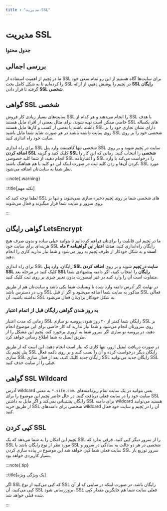 ```yaml
---
title : "مدیریت SSL"
---
```


# مدیریت SSL

### جدول محتوا

## بررسی اجمالی

ما در پَچیم از اهمیت استفاده از SSL برای سایت‌ها آگاه هستیم از این رو تمام سعی خود را کرده‌ایم تا به شکل کامل بحث SSL در پَچیم را پوشش دهیم، از ارائه **SSL رایگان** گرفته تا قرار دادن **SSL شخصی**.

## گواهی SSL شخصی

سایت‌های بسیار زیادی کار فروش SSL را انجام می‌دهند و هر کدام از SSL با هدف خاصی ممکن است تهیه شوند، برای مثال بعضی از افراد مایل هستند SSL های یکساله داشته باشند یا بعضی از کسب و کارها مایل هستند SSL دارای نشان تجاری خود را بر روی سایت داشته باشند در هر صورت شاید شما مایل باشید SSL شخصی خود را بر روی سایت خود راه اندازی کنید.

برای راه اندازی SSL شخصی تنها کافیست وارد پنل SSL سایت در پَچیم شوید و بر روی **اضافه کردن SSL** کلیک کنید و گزینه **SSL شخصی** را انتخاب کنید. زمانی که این کار را انجام دهید، از شما کلید خصوصی SSL و اعتبارنامه SSL را درخواست می‌کند با وارد کردن آن‌ها و زدن کلید ثبت در صورت اینکه این دو کلید با هم هماهنگ باشند، SSL مورد نظر شما به سایت‌تان اضافه می‌شود.

:::note{.warning}

::title[نکته مهم]

لطفا توجه کنید که SSL های شخصی شما بر روی پَچیم ذخیره سازی نمی‌شوند و تنها بر روی سرور و سایت شما قرار میگیرند و فعال می‌شوند.

:::

## گواهی رایگان LetsEncrypt

 ما در پَچیم این قابلیت را برای‌تان فراهم کرده‌ایم تا بتوانید خیلی ساده و بدون صرف هیچ هزینه‌ای برای سایت خود SSL رایگان راه‌اندازی کنید، **مدت اعتبار این گواهینامه ۳ ماه است** و به شکل خودکار از طرف پَچیم به روز می‌شود و شما نیاز ندارید کاری را انجام دهید.
 
برای راه اندازی SSL رایگان، وارد **پنل SSL سایت در پَچیم** شوید و بر روی **اضافه کردن SSL** کلیک کنید در مرحله بعد **SSL رایگان** را انتخاب کنید، اگر دامنه پیشنهادی شما متفاوت است آن را وارد کنید در غیر اینصورت بدون تغییر چیزی بر روی ثبت کلیک کنید.

در نهایت اگر آدرس دامنه وارد شده با وبسایت شما یکی باشد و سایت‌تان هم از طریق وب در دسترس باشد SSL مذکور به سایت شما اضافه می‌شود و اگر از قبل SSL فعالی نداشته باشید، آن SSL به شکل خودکار برای‌تان فعال می‌شود.


### به روز شدن گواهی رایگان قبل از اتمام اعتبار

زمانی که مدت اعتبار SSL رایگان شما کمتر از ۲۰ روز شود، پروسه نو سازی SSL بر روی سرورتان انجام می‌شود و شما نیاز ندارید که کار خاصی برای این موضوع انجام دهید، در پروسه نو سازی اگر سرور شما به اروری برخورد کند، پَچیم این مشکل را از طریق ایمیل به شما اطلاع رسانی خواهد کرد.

در صورت دریافت ایمیل ارور، تنها کاری که نیاز است انجام دهید، این است که از طریق پنل پَچیم یک SSL رایگان دیگر درخواست کرده و آن را نصب کنید و بر روی دکمه فعال سازی SSL رایگان جدید کلیک کنید، بعد از فعال سازی SSL رایگان جدید می‌توانید SSL قبلی را از سایت حذف کنید.

## گواهی SSL Wildcard

آدرس wildcard به معنی `*.site.com`، یعنی بتوانید در یک سایت تمام زیردامنه‌های سایت خود را در سایت فعلی دریافت کنید. در حال حاضر پَچیم این موضوع را برای SSL رایگان پشتیبانی نمی‌کند و اگر مایل به داشتن SSL برای دامنه wildcard هستید می‌توانید از طریق خرید SSL شخصی برای دامنه‌های wildcard آن را در پَچیم و سایت خود فعال کنید.

## کپی کردن SSL

پَچیم این امکان را به شما می‌دهد که یک SSL را از سرور دیگر کپی کنید، فرقی ندارد که SSL مورد نظر از نوع رایگان باشد یا SSL شخصی در هر دو حالت به سادگی در سرور و سایت فعلی شما کپی خواهد شد این موضوع در پیاده سازی کردن SSL سرور توزیع بار بسیار کاربردی خواهد بود.

:::note{.tip}

::title[یک ویژگی ویژه]

اگر SSL که کپی می‌کنید از نوع SSL رایگان باشد، در صورت اینکه در سایتی که از آن کپی می‌کنید، آن SSL بروزرسانی شود، SSL فعلی سایت شما هم جایگزین مقدار کپی شده قبلی خواهد شد.

:::
